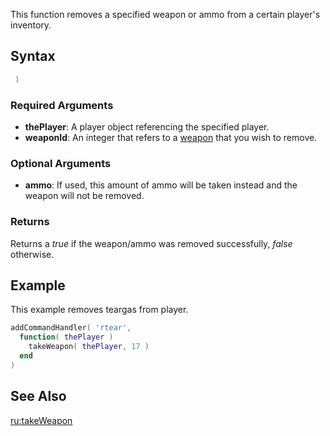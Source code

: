 This function removes a specified weapon or ammo from a certain player's inventory.

Syntax
------

``` lua
 )
```

### Required Arguments

-   **thePlayer**: A player object referencing the specified player.
-   **weaponId**: An integer that refers to a [weapon](/docs/weapon.md "wikilink") that you wish to remove.

### Optional Arguments

-   **ammo**: If used, this amount of ammo will be taken instead and the weapon will not be removed.

### Returns

Returns a *true* if the weapon/ammo was removed successfully, *false* otherwise.

Example
-------

This example removes teargas from player.

``` lua
addCommandHandler( 'rtear',
  function( thePlayer )
    takeWeapon( thePlayer, 17 )
  end
)
```

See Also
--------

[ru:takeWeapon](/docs/ru:takeweapon.md "wikilink")
